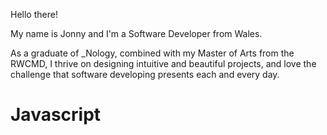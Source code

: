 Hello there! 

My name is Jonny and I'm a Software Developer from Wales.

As a graduate of _Nology, combined with my Master of Arts from the RWCMD, I thrive on designing intuitive and beautiful projects, and love the challenge that software developing presents each and every day.

<h1>Javascript<h1>
